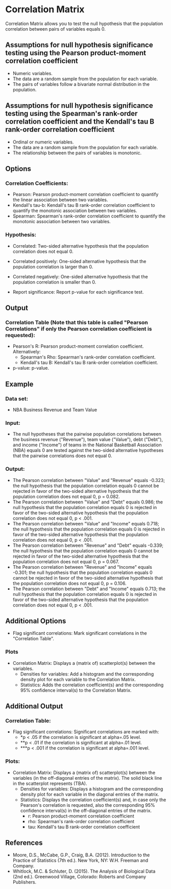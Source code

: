 Correlation Matrix
==========================

Correlation Matrix allows you to test the null hypothesis that the population correlation between pairs of variables equals 0.

Assumptions for null hypothesis significance testing using the Pearson product-moment correlation coefficient
-----------
- Numeric variables.
- The data are a random sample from the population for each variable.
- The pairs of variables follow a bivariate normal distribution in the population.

Assumptions for null hypothesis significance testing using the Spearman's rank-order correlation coefficient and the Kendall's tau B rank-order correlation coefficient
-----------
- Ordinal or numeric variables.
- The data are a random sample from the population for each variable.
- The relationship between the pairs of variables is monotonic.

Options
-------
### Correlation Coefficients: 
- Pearson: Pearson product-moment correlation coefficient to quantify the linear association between two variables.
- Kendall's tau-b: Kendall's tau B rank-order correlation coefficient to quantify the monotonic association between two variables.
- Spearman: Spearman's rank-order correlation coefficient to quantify the monotonic association between two variables.

### Hypothesis:
- Correlated: Two-sided alternative hypothesis that the population correlation does not equal 0. 
- Correlated positively: One-sided alternative hypothesis that the population correlation is larger than 0.
- Correlated negatively: One-sided alternative hypothesis that the population correlation is smaller than 0.

- Report significance: Report p-value for each significance test.
 
Output
-------
### Correlation Table (Note that this table is called "Pearson Correlations" if only the Pearson correlation coefficient is requested):
- Pearson's R: Pearson product-moment correlation coefficient. Alternatively:
  - Spearman's Rho: Spearman's rank-order correlation coefficient.
  - Kendall's tau B: Kendall's tau B rank-order correlation coefficient.
- p-value: p-value.

Example
-------

### Data set: 
- NBA Business Revenue and Team Value

### Input: 
- The null hypotheses that the pairwise population correlations between the business revenue ("Revenue"), team value ("Value"), debt ("Debt"), and income ("Income") of teams in the National Basketball Association (NBA) equals 0 are tested
  against the two-sided alternative hypotheses that the pairwise correlations does not equal 0.

### Output: 
- The Pearson correlation between "Value" and "Revenue" equals -0.323; the null hypothesis that the population correlation equals 0 cannot be rejected in favor of the two-sided alternative
  hypothesis that the population correlation does not equal 0, p = 0.082.
- The Pearson correlation between "Value" and "Debt" equals 0.986; the null hypothesis that the population correlation equals 0 is rejected in favor of the two-sided alternative
  hypothesis that the population correlation does not equal 0, p < .001.
- The Pearson correlation between "Value" and "Income" equals 0.718; the null hypothesis that the population correlation equals 0 is rejected in favor of the two-sided alternative
  hypothesis that the population correlation does not equal 0, p < .001.
- The Pearson correlation between "Revenue" and "Debt" equals -0.339; the null hypothesis that the population correlation equals 0 cannot be rejected in favor of the two-sided alternative
  hypothesis that the population correlation does not equal 0, p = 0.067.
- The Pearson correlation between "Revenue" and "Income" equals -0.301; the null hypothesis that the population correlation equals 0 cannot be rejected in favor of the two-sided alternative
  hypothesis that the population correlation does not equal 0, p = 0.106. 
- The Pearson correlation between "Debt" and "Income" equals 0.713; the null hypothesis that the population correlation equals 0 is rejected in favor of the two-sided alternative
  hypothesis that the population correlation does not equal 0, p < .001.

  
Additional Options
-------
- Flag significant correlations: Mark significant correlations in the "Correlation Table".

### Plots
  - Correlation Matrix: Displays a (matrix of) scatterplot(s) between the variables.
    - Densities for variables: Add a histogram and the corresponding density plot for each variable to the Correlation Matrix.
    - Statistics: Adds the correlation coefficient(s) and the corresponding 95% confidence interval(s) to the Correlation Matrix.

Additional Output
-------
### Correlation Table:
- Flag significant correlations: Significant correlations are marked with:
  - *p < .05 if the correlation is significant at alpha=.05 level.
  - **p < .01 if the correlation is significant at alpha=.01 level.
  - ***p < .001 if the correlation is significant at alpha=.001 level.

### Plots:
  - Correlation Matrix: Displays a (matrix of) scatterplot(s) between the variables (in the off-diagonal entries of the
    matrix). The solid black line in the scatterplot represents (TBA).
    - Densities for variables: Displays a histogram and the corresponding density plot for each variable in the diagonal entries of the matrix.
    - Statistics: Displays the correlation coefficient(s) and, in case only the Pearson's correlation is requested, also the corresponding 95% confidence interval(s) in the off-diagonal entries of the
    matrix.
      - r: Pearson product-moment correlation coefficient
      - rho: Spearman's rank-order correlation coefficient
      - tau: Kendall's tau B rank-order correlation coefficient
      
References
-------
 - Moore, D.S., McCabe, G.P., Craig, B.A. (2012). Introduction to the Practice of Statistics (7th ed.). New York, NY: W.H. Freeman and Company.
 - Whitlock, M.C. & Schluter, D. (2015). The Analysis of Biological Data (2nd ed.). Greenwood Village, Colorado: Roberts and Company Publishers.
